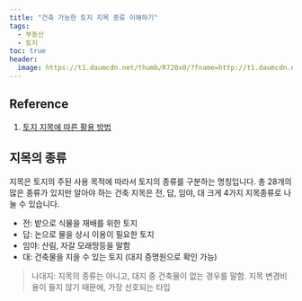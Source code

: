 ```yaml
---
title: "건축 가능한 토지 지목 종류 이해하기"
tags:
  - 부동산
  - 토지
toc: true
header:
  image: https://t1.daumcdn.net/thumb/R720x0/?fname=http://t1.daumcdn.net/brunch/service/user/3xR/image/kAumR8L62A5Va7-63budXTKMkpc.JPG
---
```


## Reference 
1. [토지 지목에 따른 활용 방법](https://blog.naver.com/PostView.nhn?blogId=airvil&logNo=221931722416&categoryNo=12&parentCategoryNo=0&viewDate=&currentPage=1&postListTopCurrentPage=&from=thumbnailList&userTopListOpen=true&userTopListCount=30&userTopListManageOpen=false&userTopListCurrentPage=1)

## 지목의 종류

지목은 토지의 주된 사용 목적에 따라서 토지의 종류를 구분하는 명칭입니다.
총 28개의 많은 종류가 있지만 알아야 하는 건축 지목은 전, 답, 임야, 대 크게 4가지 지목종류로 나눌 수 있습니다.


* 전: 밭으로 식물을 재배를 위한 토지
* 답: 논으로 물을 상시 이용이 필요한 토지
* 임야: 산림, 자갈 모래땅등을 말함
* 대: 건축물을 지을 수 있는 토지 (대지 증명원으로 확인 가능)

> 나대지: 지목의 종류는 아니고, 대지 중 건축물이 없는 경우를 말함. 지목 변경비용이 들지 않기 때문에, 가장 선호되는 타입
  

